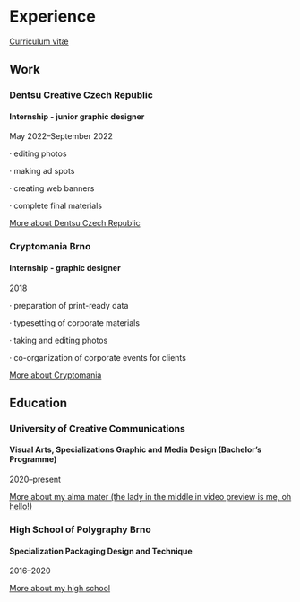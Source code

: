 # Experience

<a href="https://adelakromp.myportfolio.com/en">Curriculum vitæ</a>

## Work

### Dentsu Creative Czech Republic
#### Internship - junior graphic designer
May 2022–September 2022

· editing photos

· making ad spots

· creating web banners

· complete final materials

<a href="https://dentsu.cz/">More about Dentsu Czech Republic</a>

### Cryptomania Brno
#### Internship - graphic designer
2018

· preparation of print-ready data

· typesetting of corporate materials 

· taking and editing photos

· co-organization of corporate events for clients

<a href="https://www.cryptomania.cz/en/about-us/">More about Cryptomania</a>

## Education

### University of Creative Communications
#### Visual Arts, Specializations Graphic and Media Design (Bachelor’s Programme)
2020–present

<a href="https://www.praguecom.com/specializations/visual-arts/graphic-and-media-design/">More about my alma mater (the lady in the middle in video preview is me, oh hello!)</a>

### High School of Polygraphy Brno
#### Specialization Packaging Design and Technique
2016–2020

<a href="https://ssgbrno.cz/uchazec/maturitni-obory/obalova-technika/">More about my high school</a>
